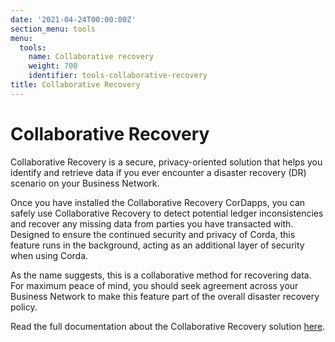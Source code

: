 ```yaml
---
date: '2021-04-24T00:00:00Z'
section_menu: tools
menu:
  tools:
    name: Collaborative recovery
    weight: 700
    identifier: tools-collaborative-recovery
title: Collaborative Recovery
---
```


# Collaborative Recovery

Collaborative Recovery is a secure, privacy-oriented solution that helps you identify and retrieve data if you ever encounter a disaster recovery (DR) scenario on your Business Network.

Once you have installed the Collaborative Recovery CorDapps, you can safely use Collaborative Recovery to detect potential ledger inconsistencies and recover any missing data from parties you have transacted with. Designed to ensure the continued security and privacy of Corda, this feature runs in the background, acting as an additional layer of security when using Corda.

As the name suggests, this is a collaborative method for recovering data. For maximum peace of mind, you should seek agreement across your Business Network to make this feature part of the overall disaster recovery policy.

Read the full documentation about the Collaborative Recovery solution [here](../../../en/platform/corda/4.8/enterprise/node/collaborative-recovery/introduction-cr.md).
